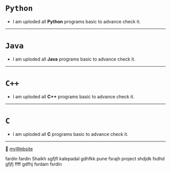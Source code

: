 # `Python`
- I am uploded all **Python** programs basic to advance check it.
---
# `Java`
- I am uploded all **Java** programs basic to advance check it.
---
# `C++`
- I am uploded all **C++** programs basic to advance check it.
---
# `C`
- I am uploded all **C** programs basic to advance check it.
***

🤔
[myWebsite](https://www.google.com/)

fardin fardin
Shaikh sgfjfl
kalepadal gdhfkk
pune fsrajh
project shdjdk
fsdhd gfjfj
ffff gdfhj fsrdain fsrdin
